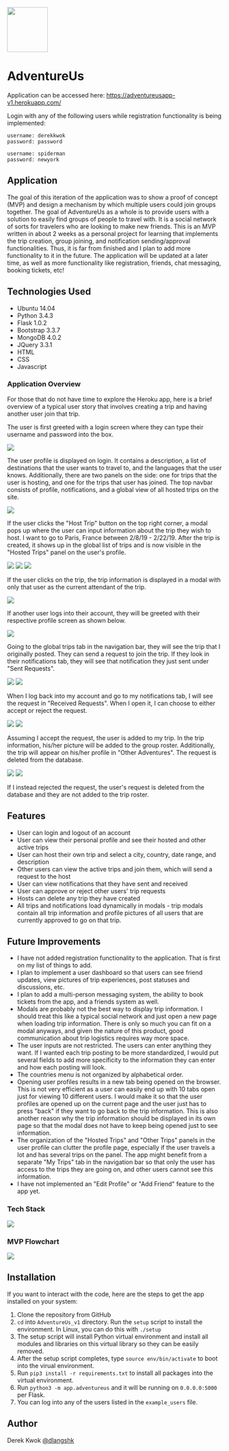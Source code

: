 <img src="https://raw.githubusercontent.com/dkwok94/AdventureUs_v1/master/app/static/icons/logo2.png" height="105" width="95">

# AdventureUs 
Application can be accessed here: https://adventureusapp-v1.herokuapp.com/

Login with any of the following users while registration functionality is being implemented:

```
username: derekkwok
password: password

username: spiderman
password: newyork
```

## Application
The goal of this iteration of the application was to show a proof of concept (MVP) and design a mechanism by which multiple users could join groups together. The goal of AdventureUs as a whole is to provide users with a solution to easily find groups of people to travel with. It is a social network of sorts for travelers who are looking to make new friends. This is an MVP written in about 2 weeks as a personal project for learning that implements the trip creation, group joining, and notification sending/approval functionalities. Thus, it is far from finished and I plan to add more functionality to it in the future. The application will be updated at a later time, as well as more functionality like registration, friends, chat messaging, booking tickets, etc!

## Technologies Used
* Ubuntu 14.04
* Python 3.4.3
* Flask 1.0.2
* Bootstrap 3.3.7
* MongoDB 4.0.2
* JQuery 3.3.1
* HTML
* CSS
* Javascript

### Application Overview
For those that do not have time to explore the Heroku app, here is a brief overview of a typical user story that involves creating a trip and having another user join that trip.
  
The user is first greeted with a login screen where they can type their username and password into the box.
  
<img src="https://drive.google.com/uc?id=1gAciU2wYddq2TvcDaUKeu_fM2YrjXDoM"/>
  
The user profile is displayed on login. It contains a description, a list of destinations that the user wants to travel to, and the languages that the user knows. Additionally, there are two panels on the side: one for trips that the user is hosting, and one for the trips that user has joined. The top navbar consists of profile, notifications, and a global view of all hosted trips on the site.
  
<img src="https://drive.google.com/uc?id=1RNEN6pWDoXPTonSQ96GdLFRomNhAcBKZ"/>
  
If the user clicks the "Host Trip" button on the top right corner, a modal pops up where the user can input information about the trip they wish to host. I want to go to Paris, France between 2/8/19 - 2/22/19. After the trip is created, it shows up in the global list of trips and is now visible in the "Hosted Trips" panel on the user's profile.
  
<img src="https://drive.google.com/uc?id=1fQEyet8DUdz8qmjNXqYpuN2BNHAgsVpw"/>
<img src="https://drive.google.com/uc?id=1-33hk7LOFTm_La5MZCZMZAH1MdVxT1sx"/>
<img src="https://drive.google.com/uc?id=1hEB_6ZnM8qDwI7euh0zLYK_Nw7SrJjH1"/>
  
If the user clicks on the trip, the trip information is displayed in a modal with only that user as the current attendant of the trip.
  
<img src="https://drive.google.com/uc?id=1tYumls5HbwcXIUIgIvfA8rDxLBngrPfN"/>
  
If another user logs into their account, they will be greeted with their respective profile screen as shown below.
  
<img src="https://drive.google.com/uc?id=1PEUOXBDSihKdwSwobnN4Gnn_EZXY49Us"/>
  
Going to the global trips tab in the navigation bar, they will see the trip that I originally posted. They can send a request to join the trip. If they look in their notifications tab, they will see that notification they just sent under "Sent Requests".
  
<img src="https://drive.google.com/uc?id=1nU2ySmf46VyX8K1xxlN34K4Sikl6L_mV"/>
<img src="https://drive.google.com/uc?id=1lqz3LXHLdppSTooowoUPnKhSwO__71LV"/>
  
When I log back into my account and go to my notifications tab, I will see the request in "Received Requests". When I open it, I can choose to either accept or reject the request.
  
<img src="https://drive.google.com/uc?id=1C3nZElqh6tmmbornlUqo4HNqIZinlyk1"/>
<img src="https://drive.google.com/uc?id=1QNhDSjUYIYgs2PCKVNHfIj5AnqQt11sH"/>
  
Assuming I accept the request, the user is added to my trip. In the trip information, his/her picture will be added to the group roster. Additionally, the trip will appear on his/her profile in "Other Adventures". The request is deleted from the database.
  
<img src="https://drive.google.com/uc?id=1ThVTBf4j3FEM8uHDIUnJl79bjQGYZjgZ"/>
<img src="https://drive.google.com/uc?id=1190Wf7a19JYruy84_qFH8iXA5KgXeCpS"/>
  
If I instead rejected the request, the user's request is deleted from the database and they are not added to the trip roster.

## Features
* User can login and logout of an account
* User can view their personal profile and see their hosted and other active trips
* User can host their own trip and select a city, country, date range, and description
* Other users can view the active trips and join them, which will send a request to the host
* User can view notifications that they have sent and received
* User can approve or reject other users' trip requests
* Hosts can delete any trip they have created
* All trips and notifications load dynamically in modals - trip modals contain all trip information and profile pictures of all users that are currently approved to go on that trip.

## Future Improvements
* I have not added registration functionality to the application. That is first on my list of things to add.
* I plan to implement a user dashboard so that users can see friend updates, view pictures of trip experiences, post statuses and discussions, etc.
* I plan to add a multi-person messaging system, the ability to book tickets from the app, and a friends system as well.
* Modals are probably not the best way to display trip information. I should treat this like a typical social network and just open a new page when loading trip information. There is only so much you can fit on a modal anyways, and given the nature of this product, good communication about trip logistics requires way more space.
* The user inputs are not restricted. The users can enter anything they want. If I wanted each trip posting to be more standardized, I would put several fields to add more specificity to the information they can enter and how each posting will look.
* The countries menu is not organized by alphabetical order.
* Opening user profiles results in a new tab being opened on the browser. This is not very efficient as a user can easily end up with 10 tabs open just for viewing 10 different users. I would make it so that the user profiles are opened up on the current page and the user just has to press "back" if they want to go back to the trip information. This is also another reason why the trip information should be displayed in its own page so that the modal does not have to keep being opened just to see information.
* The organization of the "Hosted Trips" and "Other Trips" panels in the user profile can clutter the profile page, especially if the user travels a lot and has several trips on the panel. The app might benefit from a separate "My Trips" tab in the navigation bar so that only the user has access to the trips they are going on, and other users cannot see this information.
* I have not implemented an "Edit Profile" or "Add Friend" feature to the app yet. 

### Tech Stack
<img src="https://raw.githubusercontent.com/dkwok94/AdventureUs_v1/master/tech_stack.PNG">

### MVP Flowchart
<img src="https://raw.githubusercontent.com/dkwok94/AdventureUs_v1/master/mvp_flowchart.PNG">

## Installation
If you want to interact with the code, here are the steps to get the app installed on your system:
  
1. Clone the repository from GitHub
2. `cd` into `AdventureUs_v1` directory. Run the `setup` script to install the environment. In Linux, you can do this with `./setup`
3. The setup script will install Python virtual environment and install all modules and libraries on this virtual library so they can be easily removed.
4. After the setup script completes, type `source env/bin/activate` to boot into the virual environment.
5. Run `pip3 install -r requirements.txt` to install all packages into the virtual environment.
6. Run `python3 -m app.adventureus` and it will be running on `0.0.0.0:5000` per Flask.
7. You can log into any of the users listed in the `example_users` file.

## Author
Derek Kwok [@dlangshk](https://twitter.com/dlangshk)
